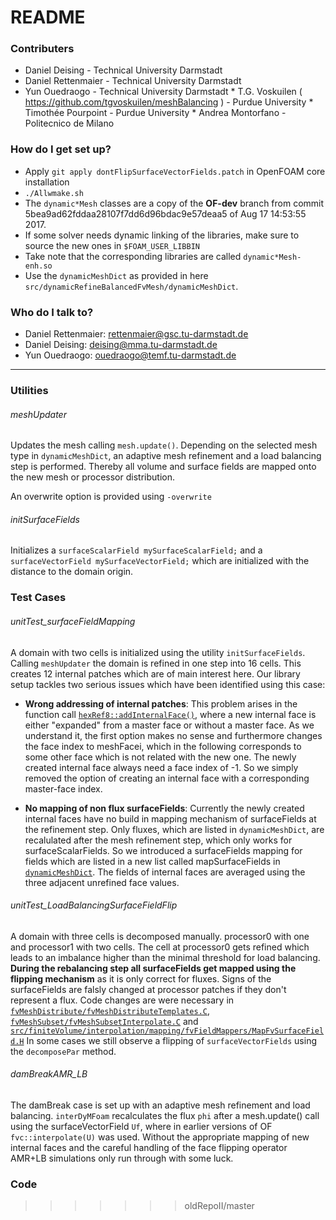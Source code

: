 
# README #

### Contributers ###

* Daniel Deising - Technical University Darmstadt
* Daniel Rettenmaier - Technical University Darmstadt
* Yun Ouedraogo - Technical University Darmstadt
        * T.G. Voskuilen ( https://github.com/tgvoskuilen/meshBalancing ) - Purdue University
        * Timothée Pourpoint - Purdue University
        * Andrea Montorfano - Politecnico de Milano


### How do I get set up? ###
* Apply `git apply dontFlipSurfaceVectorFields.patch` in OpenFOAM core installation
* `./Allwmake.sh`
* The `dynamic*Mesh` classes are a copy of the **OF-dev** branch from commit 5bea9ad62fddaa28107f7dd6d96bdac9e57deaa5 of Aug 17 14:53:55 2017.
* If some solver needs dynamic linking of the libraries, make sure to source the new ones in `$FOAM_USER_LIBBIN`
* Take note that the corresponding libraries are called `dynamic*Mesh-enh.so`
* Use the `dynamicMeshDict` as provided in here `src/dynamicRefineBalancedFvMesh/dynamicMeshDict`.

### Who do I talk to? ###

* Daniel Rettenmaier: rettenmaier@gsc.tu-darmstadt.de
* Daniel Deising: deising@mma.tu-darmstadt.de
* Yun Ouedraogo: ouedraogo@temf.tu-darmstadt.de 

***
### Utilities ###
###### meshUpdater
Updates the mesh calling `mesh.update()`. Depending on the selected mesh type in `dynamicMeshDict`, an adaptive mesh refinement and a load balancing step is performed.
Thereby all volume and surface fields are mapped onto the new mesh or processor distribution. 

An overwrite option is provided using `-overwrite`

###### initSurfaceFields
Initializes a `surfaceScalarField mySurfaceScalarField;` and a `surfaceVectorField mySurfaceVectorField;` which are initialized with the distance to the domain origin.


### Test Cases ###
###### unitTest_surfaceFieldMapping
A domain with two cells is initialized using the utility `initSurfaceFields`. Calling `meshUpdater` the domain is refined in one step into 16 cells. This creates 12 internal patches which are of main interest here. Our library setup tackles two serious issues which have been identified using this case: 

*    **Wrong addressing of internal patches**: This problem arises in the function call [`hexRef8::addInternalFace()`](https://bitbucket.org/drettenmaier/amrandloadbalancing/commits/1cef6f9569fe7525b5b769c43c910ec50dbd6785?at=master#chg-src/dynamicMesh/polyTopoChange/polyTopoChange/hexRef8/hexRef8.C), where a new internal face is either "expanded" from a master face or without a master face. As we understand it, the first option makes no sense and furthermore changes the face index to meshFacei, which in the following corresponds to some other face which is not related with the new one. The newly created internal face always need a face index of -1. So we simply removed the option of creating an internal face with a corresponding master-face index.

*    **No mapping of non flux surfaceFields**: Currently the newly created internal faces have no build in mapping mechanism of surfaceFields at the refinement step. Only fluxes, which are listed in `dynamicMeshDict`, are recalulated after the mesh refinement step, which only works for surfaceScalarFields. So we introduced a surfaceFields mapping for fields which are listed in a new list called mapSurfaceFields in [`dynamicMeshDict`](https://bitbucket.org/drettenmaier/amrandloadbalancing/src/26a3400e190a7da40530133bba3293e4634ebb73/src/dynamicFvMesh/dynamicRefineBalancedFvMesh/dynamicMeshDict?at=master&fileviewer=file-view-default). The fields of internal faces are averaged using the three adjacent unrefined face values.

###### unitTest_LoadBalancingSurfaceFieldFlip
A domain with three cells is decomposed manually. processor0 with one and processor1 with two cells. The cell at processor0 gets refined which leads to an imbalance higher than the minimal threshold for load balancing. **During the rebalancing step all surfaceFields get mapped using the flipping mechanism** as it is only correct for fluxes. Signs of the surfaceFields are falsly changed at processor patches if they don't represent a flux.
Code changes are were necessary in [`fvMeshDistribute/fvMeshDistributeTemplates.C`](https://bitbucket.org/drettenmaier/amrandloadbalancing/commits/1cef6f9569fe7525b5b769c43c910ec50dbd6785?at=master#chg-src/dynamicMesh/fvMeshDistribute/fvMeshDistributeTemplates.C), [`fvMeshSubset/fvMeshSubsetInterpolate.C`](https://bitbucket.org/drettenmaier/amrandloadbalancing/commits/1cef6f9569fe7525b5b769c43c910ec50dbd6785?at=master#chg-src/dynamicMesh/fvMeshSubset/fvMeshSubsetInterpolate.C) and [`src/finiteVolume/interpolation/mapping/fvFieldMappers/MapFvSurfaceField.H`](https://bitbucket.org/drettenmaier/amrandloadbalancing/commits/1cef6f9569fe7525b5b769c43c910ec50dbd6785?at=master#chg-dontFlipSurfaceVectorFields.patch)
In some cases we still observe a flipping of `surfaceVectorFields` using the `decomposePar` method.

###### damBreakAMR_LB
The damBreak case is set up with an adaptive mesh refinement and load balancing. `interDyMFoam` recalculates the flux `phi` after a mesh.update() call using the surfaceVectorField `Uf`, where in earlier versions of OF `fvc::interpolate(U)` was used. Without the appropriate mapping of new internal faces and the careful handling of the face flipping operator AMR+LB simulations only run through with some luck.

### Code ###
>>>>>>> oldRepoII/master
